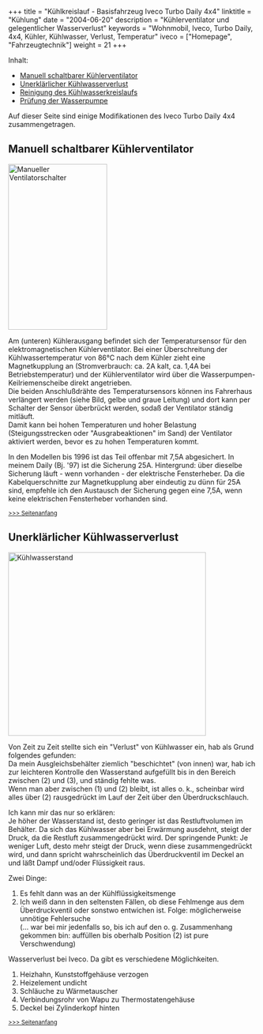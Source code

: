 +++
title       = "Kühlkreislauf - Basisfahrzeug Iveco Turbo Daily 4x4"
linktitle   = "Kühlung"
date        = "2004-06-20"
description = "Kühlerventilator und gelegentlicher Wasserverlust"
keywords    = "Wohnmobil, Iveco, Turbo Daily, 4x4, Kühler, Kühlwasser, Verlust, Temperatur"
iveco       = ["Homepage", "Fahrzeugtechnik"]
weight      = 21
+++

<!--INHALT Beginn-->
<a name="oben"></a>

<p>Inhalt:</p>
<ul>
<li><a href="#vent">Manuell schaltbarer Kühlerventilator</a></li>
<li><a href="#stand">Unerklärlicher Kühlwasserverlust</a></li>
<li><a href="#reinig">Reinigung des Kühlwasserkreislaufs</a></li>
<li><a href="#pumpe">Prüfung der Wasserpumpe</a></li>
</ul>
<p>Auf dieser Seite sind einige Modifikationen des Iveco Turbo Daily 4x4 zusammengetragen.</p>
<a name="vent" id=""></a>
<h2>Manuell schaltbarer Kühlerventilator</h2>
<img class="re" src="/bilder/iveco-technik/tempsens.jpg" width="200" height="336" border="0" alt="Manueller Ventilatorschalter">
<p>Am (unteren) Kühlerausgang befindet sich der Temperatursensor für den elektromagnetischen Kühlerventilator. Bei einer Überschreitung der Kühlwassertemperatur von 86°C nach dem Kühler zieht eine Magnetkupplung an (Stromverbrauch: ca. 2A kalt, ca. 1,4A bei Betriebstemperatur) und der Kühlerventilator wird über die Wasserpumpen-Keilriemenscheibe direkt angetrieben.<br>
Die beiden Anschlußdrähte des Temperatursensors können ins Fahrerhaus verlängert werden (siehe Bild, gelbe und graue Leitung) und dort kann per Schalter der Sensor überbrückt werden, sodaß der Ventilator ständig mitläuft.<br>
Damit kann bei hohen Temperaturen und hoher Belastung (Steigungsstrecken oder "Ausgrabeaktionen" im Sand) der Ventilator aktiviert werden, bevor es zu hohen Temperaturen kommt.</p>
<p>In den Modellen bis 1996 ist das Teil offenbar mit 7,5A abgesichert. In meinem Daily (Bj. '97) ist die Sicherung 25A. Hintergrund: über dieselbe Sicherung läuft - wenn vorhanden - der elektrische Fensterheber. Da die Kabelquerschnitte zur Magnetkupplung aber eindeutig zu dünn für 25A sind, empfehle ich den Austausch der Sicherung gegen eine 7,5A, wenn keine elektrischen Fensterheber vorhanden sind.</p>
<p><small><a href="#oben">>>> Seitenanfang</a></small></p>
<a name="stand" id=""></a>
<h2>Unerklärlicher Kühlwasserverlust</h2>
<img class="re" src="/bilder/iveco-technik/kuehlwasserstand-di040296.jpg" width="400" height="372" border="0" alt="Kühlwasserstand">
<p>Von Zeit zu Zeit stellte sich ein "Verlust" von Kühlwasser ein, hab als Grund folgendes gefunden:<br>
Da mein Ausgleichsbehälter ziemlich "beschichtet" (von innen) war, hab ich zur leichteren Kontrolle den Wasserstand aufgefüllt bis in den Bereich zwischen (2) und (3), und ständig fehlte was.<br>
Wenn man aber zwischen (1) und (2) bleibt, ist alles o. k., scheinbar wird alles über (2) rausgedrückt im Lauf der Zeit über den Überdruckschlauch.</p>
<p>Ich kann mir das nur so erklären:<br>
Je höher der Wasserstand ist, desto geringer ist das Restluftvolumen im Behälter. Da sich das Kühlwasser aber bei Erwärmung ausdehnt, steigt der Druck, da die Restluft zusammengedrückt wird.
Der springende Punkt: Je weniger Luft, desto mehr steigt der Druck, wenn diese zusammengedrückt wird, und dann spricht wahrscheinlich das Überdruckventil im Deckel an und läßt Dampf und/oder Flüssigkeit raus.</p>
<p>Zwei Dinge:</p>
<ol start="1" type="1">
<li>Es fehlt dann was an der Kühlflüssigkeitsmenge</li>
<li>Ich weiß dann in den seltensten Fällen, ob diese Fehlmenge aus dem Überdruckventil oder sonstwo entwichen ist. Folge: möglicherweise unnötige Fehlersuche<br>
(... war bei mir jedenfalls so, bis ich auf den o. g. Zusammenhang gekommen bin: auffüllen bis oberhalb Position (2) ist pure Verschwendung)
</li>
</ol>
<p>Wasserverlust bei Iveco. Da gibt es verschiedene Möglichkeiten.</p>
<ol start="1" type="1">
<li>Heizhahn, Kunststoffgehäuse verzogen</li>
<li>Heizelement undicht</li>
<li>Schläuche zu Wärmetauscher</li>
<li>Verbindungsrohr von Wapu zu Thermostatengehäuse</li>
<li>Deckel bei Zylinderkopf hinten</li>
</ol>

<p><small><a href="#oben">>>> Seitenanfang</a></small></p>
<br clear="all">
<!--INHALT Ende-->